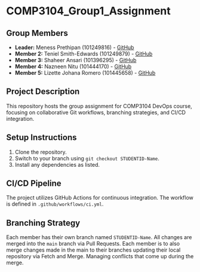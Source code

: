 # COMP3104_Group1_Assignment
## Group Members
- **Leader:** Meness Prethipan (101249816) - [GitHub](https://github.com/Meness428)
- **Member 2:** Teniel Smith-Edwards (101249879) - [GitHub](https://github.com/TenielS-E)
- **Member 3:** Shaheer Ansari (101396295) - [GitHub](https://github.com/Shaheerios)
- **Member 4:** Nazneen Nitu (101444170) - [GitHub](https://github.com/nazneennitu)
- **Member 5:** Lizette Johana Romero (101445658) - [GitHub](https://github.com/Johana101445658)
## Project Description
This repository hosts the group assignment for COMP3104 DevOps course, focusing on collaborative Git workflows, branching strategies, and CI/CD integration.
## Setup Instructions
1. Clone the repository.
2. Switch to your branch using `git checkout STUDENTID-Name`.
3. Install any dependencies as listed.
## CI/CD Pipeline
The project utilizes GitHub Actions for continuous integration. The workflow is defined in `.github/workflows/ci.yml`.
## Branching Strategy
Each member has their own branch named `STUDENTID-Name`. All changes are merged into the `main` branch via Pull Requests. Each member is to also merge changes made in the main to their branches updating their local repository via Fetch and Merge. Managing conflicts that come up during the merge.